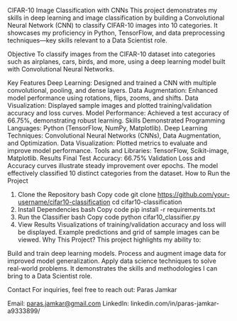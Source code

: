 CIFAR-10 Image Classification with CNNs
This project demonstrates my skills in deep learning and image classification by building a Convolutional Neural Network (CNN) to classify CIFAR-10 images into 10 categories.
It showcases my proficiency in Python, TensorFlow, and data preprocessing techniques—key skills relevant to a Data Scientist role.

Objective
To classify images from the CIFAR-10 dataset into categories such as airplanes, cars, birds, and more, using a deep learning model built with Convolutional Neural Networks.

Key Features
Deep Learning: Designed and trained a CNN with multiple convolutional, pooling, and dense layers.
Data Augmentation: Enhanced model performance using rotations, flips, zooms, and shifts.
Data Visualization: Displayed sample images and plotted training/validation accuracy and loss curves.
Model Performance: Achieved a test accuracy of 66.75%, demonstrating robust learning.
Skills Demonstrated
Programming Languages: Python (TensorFlow, NumPy, Matplotlib).
Deep Learning Techniques: Convolutional Neural Networks (CNNs), Data Augmentation, and Optimization.
Data Visualization: Plotted metrics to evaluate and improve model performance.
Tools and Libraries: TensorFlow, Scikit-image, Matplotlib.
Results
Final Test Accuracy: 66.75%
Validation Loss and Accuracy curves illustrate steady improvement over epochs.
The model effectively classified 10 distinct categories from the dataset.
How to Run the Project
1. Clone the Repository
bash
Copy code
git clone https://github.com/your-username/cifar10-classification
cd cifar10-classification
2. Install Dependencies
bash
Copy code
pip install -r requirements.txt
3. Run the Classifier
bash
Copy code
python cifar10_classifier.py
4. View Results
Visualizations of training/validation accuracy and loss will be displayed.
Example predictions and grid of sample images can be viewed.
Why This Project?
This project highlights my ability to:

Build and train deep learning models.
Process and augment image data for improved model generalization.
Apply data science techniques to solve real-world problems.
It demonstrates the skills and methodologies I can bring to a Data Scientist role.

Contact
For inquiries, feel free to reach out:
Paras Jamkar

Email: paras.jamkar@gmail.com
LinkedIn: linkedin.com/in/paras-jamkar-a9333899/
